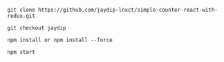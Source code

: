 `git clone https://github.com/jaydip-lnxct/simple-counter-react-with-redux.git`

`git checkout jaydip`

`npm install or npm install --force`

`npm start`
